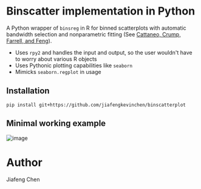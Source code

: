 # Binscatter implementation in Python

A Python wrapper of `binsreg` in R for binned scatterplots with automatic bandwidth selection and
nonparametric fitting (See [Cattaneo, Crump, Farrell, and Feng](https://arxiv.org/pdf/1902.09608.pdf)). 

- Uses `rpy2` and handles the input and output, so the user wouldn't have to worry about various R objects
- Uses Pythonic plotting capabilities like `seaborn` 
- Mimicks `seaborn.regplot` in usage 

## Installation

`pip install git+https://github.com/jiafengkevinchen/binscatterplot`


## Minimal working example

![image](https://user-images.githubusercontent.com/24930289/65379164-aea61780-dc91-11e9-9d0b-f497d0d917ca.png)

# Author
Jiafeng Chen

